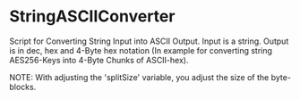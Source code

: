 # StringASCIIConverter
Script for Converting String Input into ASCII Output.
Input is a string.
Output is in dec, hex and 4-Byte hex notation (In example for converting string AES256-Keys into 4-Byte Chunks of ASCII-hex).

NOTE: With adjusting the 'splitSize' variable, you adjust the size of the byte-blocks.
